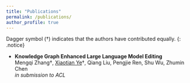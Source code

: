 ```yaml
---
title: "Publications"
permalink: /publications/
author_profile: true
---
```


Dagger symbol (†) indicates that the authors have contributed equally. 
{: .notice}

- **Knowledge Graph Enhanced Large Language Model Editing**  
	Mengqi Zhang†, <u>Xiaotian Ye</u>†, Qiang Liu, Pengjie Ren, Shu Wu, Zhumin Chen  
	*in submission to ACL*  
